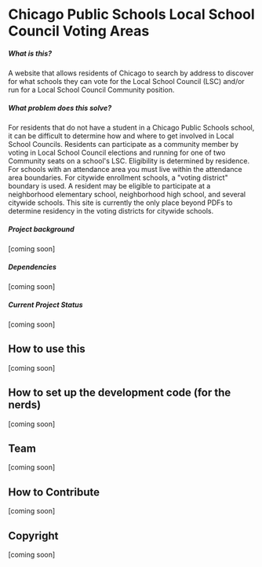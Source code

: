 Chicago Public Schools Local School Council Voting Areas
=================

##### What is this?
A website that allows residents of Chicago to search by address to discover for what schools they can vote for the Local School Council (LSC) and/or run for a Local School Council Community position.

##### What problem does this solve?
For residents that do not have a student in a Chicago Public Schools school, it can be difficult to determine how and where to get involved in Local School Councils. Residents can participate as a community member by voting in Local School Council elections and running for one of two Community seats on a school's LSC. Eligibility is determined by residence. For schools with an attendance area you must live within the attendance area boundaries. For citywide enrollment schools, a "voting district" boundary is used. A resident may be eligible to participate at a neighborhood elementary school, neighborhood high school, and several citywide schools. This site is currently the only place beyond PDFs to determine residency in the voting districts for citywide schools.

##### Project background
[coming soon]

##### Dependencies
[coming soon]

##### Current Project Status
[coming soon]


## How to use this
[coming soon]

## How to set up the development code (for the nerds)
[coming soon]

## Team
[coming soon]

## How to Contribute
[coming soon]

## Copyright
[coming soon]
